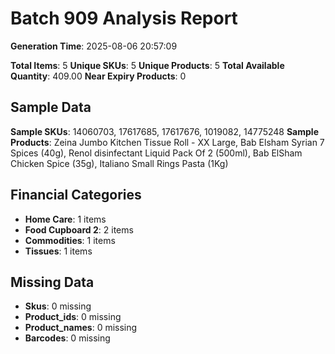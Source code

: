 # Batch 909 Analysis Report

**Generation Time**: 2025-08-06 20:57:09

**Total Items**: 5
**Unique SKUs**: 5
**Unique Products**: 5
**Total Available Quantity**: 409.00
**Near Expiry Products**: 0

## Sample Data
**Sample SKUs**: 14060703, 17617685, 17617676, 1019082, 14775248
**Sample Products**: Zeina Jumbo Kitchen Tissue Roll - XX Large, Bab Elsham Syrian 7 Spices (40g), Renol disinfectant Liquid Pack Of 2 (500ml), Bab ElSham Chicken Spice (35g), Italiano Small Rings Pasta (1Kg)

## Financial Categories
- **Home Care**: 1 items
- **Food Cupboard 2**: 2 items
- **Commodities**: 1 items
- **Tissues**: 1 items

## Missing Data
- **Skus**: 0 missing
- **Product_ids**: 0 missing
- **Product_names**: 0 missing
- **Barcodes**: 0 missing
